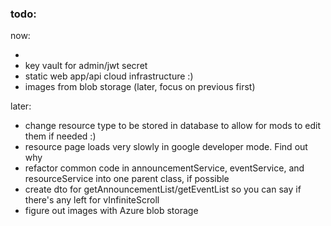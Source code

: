 ### todo:

now:

-
- key vault for admin/jwt secret
- static web app/api cloud infrastructure :)
- images from blob storage (later, focus on previous first)

later:

- change resource type to be stored in database to allow for mods to edit them if needed :)
- resource page loads very slowly in google developer mode. Find out why
- refactor common code in announcementService, eventService, and resourceService into one parent class, if possible
- create dto for getAnnouncementList/getEventList so you can say if there's any left for vInfiniteScroll
- figure out images with Azure blob storage
